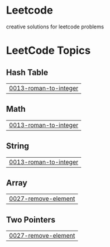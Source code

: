 # Leetcode
creative solutions for leetcode problems

<!---LeetCode Topics Start-->
# LeetCode Topics
## Hash Table
|  |
| ------- |
| [0013-roman-to-integer](https://github.com/OsamaSE22/Leetcode/tree/master/0013-roman-to-integer) |
## Math
|  |
| ------- |
| [0013-roman-to-integer](https://github.com/OsamaSE22/Leetcode/tree/master/0013-roman-to-integer) |
## String
|  |
| ------- |
| [0013-roman-to-integer](https://github.com/OsamaSE22/Leetcode/tree/master/0013-roman-to-integer) |
## Array
|  |
| ------- |
| [0027-remove-element](https://github.com/OsamaSE22/Leetcode/tree/master/0027-remove-element) |
## Two Pointers
|  |
| ------- |
| [0027-remove-element](https://github.com/OsamaSE22/Leetcode/tree/master/0027-remove-element) |
<!---LeetCode Topics End-->